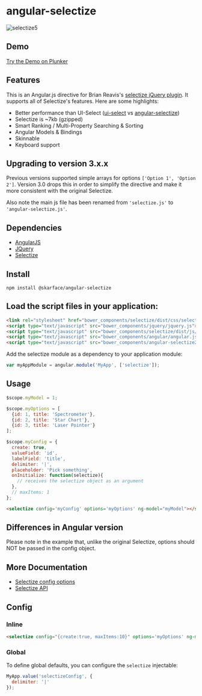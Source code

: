 # angular-selectize

![selectize5](https://cloud.githubusercontent.com/assets/4087667/5633745/2cfeac18-958f-11e4-9e62-6eba90547b4c.png)

## Demo

[Try the Demo on Plunker](http://plnkr.co/edit/nTf19f?p=preview)

## Features

This is an Angular.js directive for Brian Reavis's [selectize jQuery plugin](http://brianreavis.github.io/selectize.js/). It supports all of Selectize's features. Here are some highlights:

- Better performance than UI-Select ([ui-select](http://plnkr.co/edit/pSJNHS?p=preview) vs [angular-selectize](http://plnkr.co/edit/23VkhV?p=preview))
- Selectize is ~7kb (gzipped)
- Smart Ranking / Multi-Property Searching & Sorting
- Angular Models & Bindings
- Skinnable
- Keyboard support

## Upgrading to version 3.x.x

Previous versions supported simple arrays for options `['Option 1', 'Option 2']`. Version 3.0 drops this in order to simplify the directive and make it more consistent with the original Selectize.

Also note the main js file has been renamed from `'selectize.js'` to `'angular-selectize.js'`.

## Dependencies

- [AngularJS](http://angularjs.org/)
- [JQuery](http://jquery.com/)
- [Selectize](http://brianreavis.github.io/selectize.js/)

## Install

`npm install @skarface/angular-selectize`

## Load the script files in your application:

```html
<link rel="stylesheet" href="bower_components/selectize/dist/css/selectize.default.css ">
<script type="text/javascript" src="bower_components/jquery/jquery.js"></script>
<script type="text/javascript" src="bower_components/selectize/dist/js/standalone/selectize.min.js"></script>
<script type="text/javascript" src="bower_components/angular/angular.js"></script>
<script type="text/javascript" src="bower_components/angular-selectize2/dist/angular-selectize.js"></script>
```

Add the selectize module as a dependency to your application module:

```javascript
var myAppModule = angular.module('MyApp', ['selectize']);
```

## Usage

```javascript
$scope.myModel = 1;

$scope.myOptions = [
  {id: 1, title: 'Spectrometer'},
  {id: 2, title: 'Star Chart'},
  {id: 3, title: 'Laser Pointer'}
];

$scope.myConfig = {
  create: true,
  valueField: 'id',
  labelField: 'title',
  delimiter: '|',
  placeholder: 'Pick something',
  onInitialize: function(selectize){
    // receives the selectize object as an argument
  },
  // maxItems: 1
};
```

```html
<selectize config='myConfig' options='myOptions' ng-model="myModel"></selectize>
```

## Differences in Angular version

Please note in the example that, unlike the original Selectize, options should NOT be passed in the config object.

## More Documentation

- [Selectize config options](https://github.com/brianreavis/selectize.js/blob/master/docs/usage.md)
- [Selectize API](https://github.com/brianreavis/selectize.js/blob/master/docs/api.md)

## Config

### Inline

```html
<selectize config="{create:true, maxItems:10}" options='myOptions' ng-model="myModel"></selectize>
```

### Global

To define global defaults, you can configure the `selectize` injectable:

```javascript
MyApp.value('selectizeConfig', {
  delimiter: '|'
});
```
